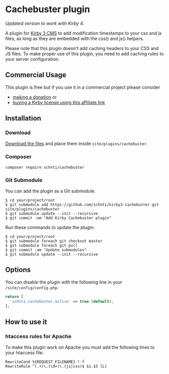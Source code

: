 # Cachebuster plugin

*Updated version to work with Kirby 4.*

A plugin for [Kirby 3 CMS](http://getkirby.com) to add modification timestamps to your css and js files, as long as they are embedded with the css() and js() helpers.

Please note that this plugin doesn't add caching headers to your CSS and JS files. To make proper use of this plugin, you need to add caching rules to your server configuration.

## Commercial Usage

This plugin is free but if you use it in a commercial project please consider

- [making a donation](https://www.paypal.me/schnti/5) or
- [buying a Kirby license using this affiliate link](https://a.paddle.com/v2/click/1129/48194?link=1170)


## Installation

### Download

[Download the files](https://github.com/schnti/kirby3-cachebuster/archive/master.zip) and place them inside `site/plugins/cachebuster`.

### Composer

```
composer require schnti/cachebuster
```

### Git Submodule
You can add the plugin as a Git submodule.

    $ cd your/project/root
    $ git submodule add https://github.com/schnti/kirby3-cachebuster.git site/plugins/cachebuster
    $ git submodule update --init --recursive
    $ git commit -am "Add Kirby Cachebuster plugin"

Run these commands to update the plugin:

    $ cd your/project/root
    $ git submodule foreach git checkout master
    $ git submodule foreach git pull
    $ git commit -am "Update submodules"
    $ git submodule update --init --recursive

## Options

You can disable the plugin with the following line in your `/site/config/config.php`:

```php
return [
  'schnti.cachebuster.active' => true (default),
];
```


## How to use it

### htaccess rules for Apache

To make this plugin work on Apache you must add the following lines to your htaccess file:

```
RewriteCond %{REQUEST_FILENAME} !-f
RewriteRule ^(.+)\.(\d+)\.(js|css)$ $1.$3 [L]
```


